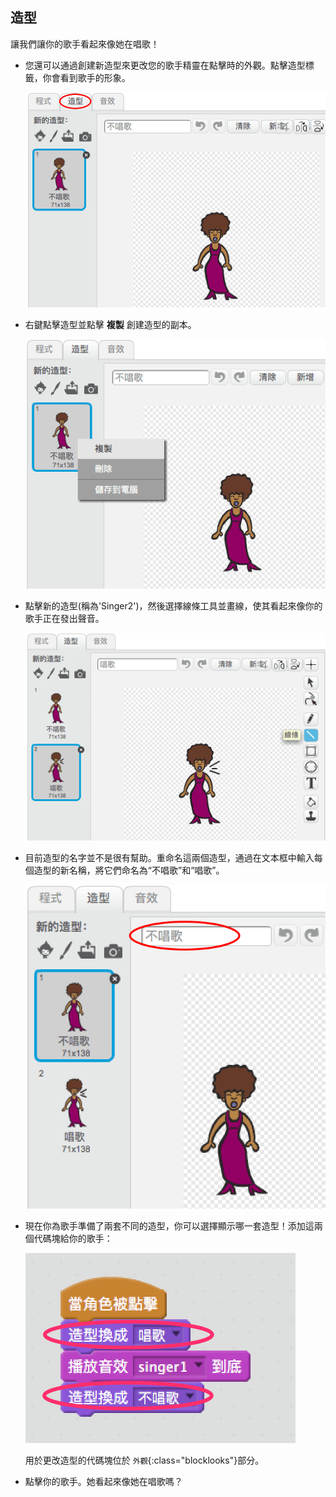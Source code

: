 ## 造型

讓我們讓你的歌手看起來像她在唱歌！

+ 您還可以通過創建新造型來更改您的歌手精靈在點擊時的外觀。點擊造型標籤，你會看到歌手的形象。
    
    ![截圖](images/band-singer-costume.png)

+ 右鍵點擊造型並點擊 **複製** 創建造型的副本。
    
    ![截圖](images/band-singer-duplicate.png)

+ 點擊新的造型(稱為'Singer2')，然後選擇線條工具並畫線，使其看起來像你的歌手正在發出聲音。
    
    ![截圖](images/band-singer-click.png)

+ 目前造型的名字並不是很有幫助。重命名這兩個造型，通過在文本框中輸入每個造型的新名稱，將它們命名為“不唱歌”和“唱歌”。
    
    ![截圖](images/band-singer-name.png)

+ 現在你為歌手準備了兩套不同的造型，你可以選擇顯示哪一套造型！添加這兩個代碼塊給你的歌手：
    
    ![截圖](images/band-looks.png)
    
    用於更改造型的代碼塊位於 `外觀`{:class="blocklooks"}部分。

+ 點擊你的歌手。她看起來像她在唱歌嗎？